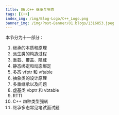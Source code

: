 ```yaml
---
title: 06.C++ 继承与多态
tags: [C++]
index_img: /img/Blog-Logo/C++_Logo.png
banner_img: /img/Post-Banner/01.blogs/1316853.jpeg
---
```


本节分为十一部分：

1. 继承的本质和原理
2. 派生类的构造过程
3. 重载、覆盖、隐藏
4. 静态绑定和动态绑定
5. 多态 vfptr 和 vftable
6. 抽象类的设计原理
7. 多重继承以及问题
8. 虚基类 vbptr 和 vbtable
9. RTTI
10. C++ 四种类型强转
11. 继承多态常见笔试面试题

